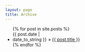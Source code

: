 ```yaml
---
layout: page
title: Archive
---
```


<!---
{% for post in site.posts %}
  {% capture month %}{{ post.date | date: '%m%Y' }}{% endcapture %}
  {% capture nmonth %}{{ post.next.date | date: '%m%Y' }}{% endcapture %}
    {% if month != nmonth %}
        {{ post.date | date: '%B %Y' }}
    {% endif %}
    <ul>
        <li> <span class="time">{{ post.date | date: "%d/%b" }}</span> &raquo; <a href="{{ post.url }}">{{ post.title }}</a> </li>
    </ul>
{% endfor %}
-->

<ul>
    {% for post in site.posts %}
        <li> <span style="display:inline-block;width:110px">{{ post.date | date_to_string }}</span> &raquo; <a href="{{ post.url }}">{{ post.title }}</a> </li>
    {% endfor %}
</ul>

